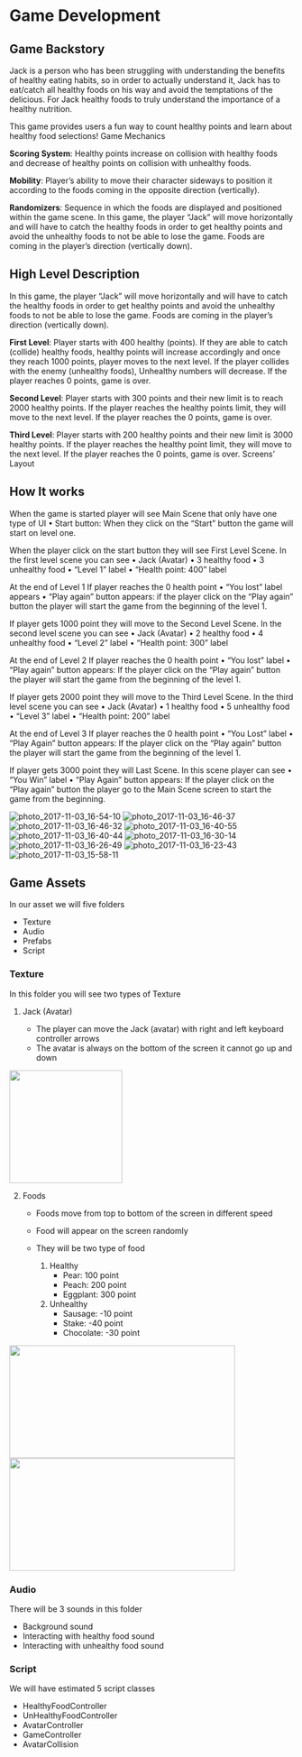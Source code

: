 # Game Development

## Game Backstory

Jack is a person who has been struggling with understanding the benefits of healthy eating habits, so in order to actually understand it, Jack has to eat/catch all healthy foods on his way and avoid the temptations of the delicious. For Jack healthy foods to truly understand the importance of a healthy nutrition. 

This game provides users a fun way to count healthy points and learn about healthy food selections!
Game Mechanics 

**Scoring System**: Healthy points increase on collision with healthy foods and decrease of healthy points on collision with unhealthy foods.

**Mobility**: Player’s ability to move their character sideways to position it according to the foods coming in the opposite direction (vertically).

**Randomizers**: Sequence in which the foods are displayed and positioned within the game scene. 
In this game, the player “Jack” will move horizontally and will have to catch the healthy foods in order to get healthy points and avoid the unhealthy foods to not be able to lose the game. Foods are coming in the player’s direction (vertically down).


## High Level Description

In this game, the player “Jack” will move horizontally and will have to catch the healthy foods in order to get healthy points and avoid the unhealthy foods to not be able to lose the game. Foods are coming in the player’s direction (vertically down).

**First Level**: Player starts with 400 healthy (points). If they are able to catch (collide) healthy foods, healthy points will increase accordingly and once they reach 1000 points, player moves to the next level. If the player collides with the enemy (unhealthy foods), Unhealthy numbers will decrease. If the player reaches 0 points, game is over. 

**Second Level**: Player starts with 300 points and their new limit is to reach 2000 healthy points. If the player reaches the healthy points limit, they will move to the next level. If the player reaches the 0 points, game is over. 

**Third Level**: Player starts with 200 healthy points and their new limit is 3000 healthy points. If the player reaches the healthy point limit, they will move to the next level. If the player reaches the 0 points, game is over.
Screens’ Layout


## How It works


When the game is started player will see Main Scene that only have one type of UI
	•	Start button: When they click on the “Start” button the game will start on level one. 


When the player click on the start button they will see First Level Scene. In the first level scene you can see
	•	Jack (Avatar) 
	•	3 healthy food 
	•	3 unhealthy food
	•	“Level 1” label 
	•	“Health point: 400” label 

At the end of Level 1 If player reaches the 0 health point
	•	“You lost” label appears
	•	“Play again” button appears: if the player click on the “Play again” button the player will start the game from the beginning of the level 1.

If player gets 1000 point they will move to the Second Level Scene. In the second level scene you can see
	•	Jack (Avatar) 
	•	2 healthy food 
	•	4 unhealthy food
	•	“Level 2” label 
	•	“Health point: 300” label 



At the end of Level 2 If player reaches the 0 health point
	•	“You lost” label 
	•	“Play again” button appears: If the player click on the “Play again” button the player will start the game from the beginning of the level 1.



 If player gets 2000 point they will move to the Third Level Scene. In the third level scene you can see
	•	Jack (Avatar) 
	•	1 healthy food 
	•	5 unhealthy food
	•	“Level 3” label 
	•	“Health point: 200” label 





 At the end of Level 3 If player reaches the 0 health point
	•	“You Lost” label 
	•	“Play Again” button appears: If the player click on the “Play again” button the player will start the game from the beginning of the level 1.





If player gets 3000 point they will Last Scene. In this scene player can see
	•	“You Win” label 
	•	“Play Again” button appears: If the player click on the “Play again” button the player go to the Main Scene screen to start the game from the beginning.








![photo_2017-11-03_16-54-10](https://user-images.githubusercontent.com/27638465/41511298-4bb0d134-7242-11e8-8e0c-297ec3c85fd6.jpg)
![photo_2017-11-03_16-46-37](https://user-images.githubusercontent.com/27638465/41511303-53964528-7242-11e8-90ba-04d9e516a967.jpg)
![photo_2017-11-03_16-46-32](https://user-images.githubusercontent.com/27638465/41511305-57281fc2-7242-11e8-87c4-4aa366638118.jpg)
![photo_2017-11-03_16-40-55](https://user-images.githubusercontent.com/27638465/41511308-59bb052e-7242-11e8-8721-74abc932a761.jpg)
![photo_2017-11-03_16-40-44](https://user-images.githubusercontent.com/27638465/41511311-5c2d853e-7242-11e8-8bc0-eaa92998d7b7.jpg)
![photo_2017-11-03_16-30-14](https://user-images.githubusercontent.com/27638465/41511312-5e60e558-7242-11e8-87ee-10780c370d9d.jpg)
![photo_2017-11-03_16-26-49](https://user-images.githubusercontent.com/27638465/41511313-6069167c-7242-11e8-8dae-f7f7c105ab96.jpg)
![photo_2017-11-03_16-23-43](https://user-images.githubusercontent.com/27638465/41511314-62a0239a-7242-11e8-8882-0bf5772aa293.jpg)
![photo_2017-11-03_15-58-11](https://user-images.githubusercontent.com/27638465/41511316-6562b8d6-7242-11e8-93a8-b66e114dd174.jpg)



## Game Assets 

In our asset we will five folders 
- Texture 
- Audio
- Prefabs
- Script
  
### **Texture**

In this folder you will see two types of Texture 

1. Jack (Avatar)

   - The player can move the Jack (avatar) with right and left keyboard controller arrows 
   - The avatar is always on the bottom of the screen it cannot go up and down 

<img src="https://user-images.githubusercontent.com/27638465/41511297-490e5af0-7242-11e8-9cdd-ecaed39c7eb6.jpg" width="200" height="200" />



2. Foods

    - Foods move from top to bottom of the screen in different speed 
    - Food will appear on the screen randomly
    - They will be two type of food 
	
      1. Healthy 
          - Pear: 100 point
          - Peach: 200 point
          - Eggplant: 300 point 
      2. Unhealthy 
          - Sausage: -10 point
          - Stake: -40 point
          - Chocolate: -30 point
	  
<img src="https://user-images.githubusercontent.com/27638465/41511295-4635b49a-7242-11e8-9652-5750c76b19e2.jpg" width="400" height="200" />	  

<img src="https://user-images.githubusercontent.com/27638465/41511294-41abdc9c-7242-11e8-8631-f567752d0b73.jpg" width="400" height="200" />
	  


### **Audio**

There will be 3 sounds in this folder 

  - Background sound 
  - Interacting with healthy food sound
  - Interacting with unhealthy food sound


### **Script**

We will have estimated 5 script classes 
  - HealthyFoodController
  - UnHealthyFoodController
  - AvatarController
  - GameController
  - AvatarCollision 


